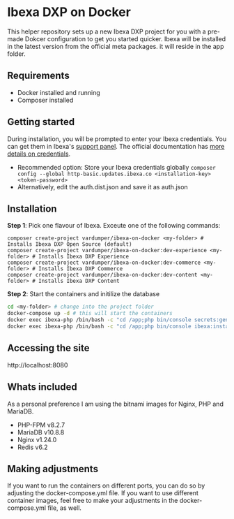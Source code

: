# Ibexa DXP on Docker

This helper repository sets up a new Ibexa DXP project for you with a pre-made Dokcer configuration to get you started quicker.
Ibexa will be installed in the latest version from the official meta packages. it will reside in the app folder.

## Requirements

- Docker installed and running
- Composer installed

## Getting started

During installation, you will be prompted to enter your Ibexa credentials. You can get them in Ibexa's [support panel](https://support.ibexa.co).
The official documentation has [more details on credentials](https://doc.ibexa.co/en/latest/getting_started/requirements/#ibexa-dxp-credentials).

- Recommended option: Store your Ibexa credentials globally `composer config --global http-basic.updates.ibexa.co <installation-key> <token-password>`
- Alternatively, edit the auth.dist.json and save it as auth.json

## Installation

**Step 1**: Pick one flavour of Ibexa. Exceute one of the following commands:

```
composer create-project vardumper/ibexa-on-docker <my-folder> # Installs Ibexa DXP Open Source (default)
composer create-project vardumper/ibexa-on-docker:dev-experience <my-folder> # Installs Ibexa DXP Experience
composer create-project vardumper/ibexa-on-docker:dev-commerce <my-folder> # Installs Ibexa DXP Commerce
composer create-project vardumper/ibexa-on-docker:dev-content <my-folder> # Installs Ibexa DXP Content
```

**Step 2**: Start the containers and initilize the database

```bash
cd <my-folder> # change into the project folder
docker-compose up -d # this will start the containers
docker exec ibexa-php /bin/bash -c "cd /app;php bin/console secrets:generate-keys" # generates app secrets
docker exec ibexa-php /bin/bash -c "cd /app;php bin/console ibexa:install" # finalizes the setup
```

## Accessing the site

http://localhost:8080

## Whats included

As a personal preference I am using the bitnami images for Nginx, PHP and MariaDB.

- PHP-FPM v8.2.7
- MariaDB v10.8.8
- Nginx v1.24.0
- Redis v6.2

## Making adjustments

If you want to run the containers on different ports, you can do so by adjusting the docker-compose.yml file.
If you want to use different container images, feel free to make your adjustments in the docker-compose.yml file, as well.
